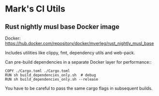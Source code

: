 # Mark's CI Utils

## Rust nightly musl base Docker image

Docker: https://hub.docker.com/repository/docker/mverleg/rust_nightly_musl_base

Includes utilities like clippy, fmt, dependency utils and web-pack.

Can pre-build dependencies in a separate Docker layer for performance::

    COPY ./Cargo.toml ./Cargo.toml
    RUN sh build_dependencies_only.sh  # debug
    RUN sh build_dependencies_only.sh --release

You have to be careful to pass the same cargo flags in subsequent builds.

